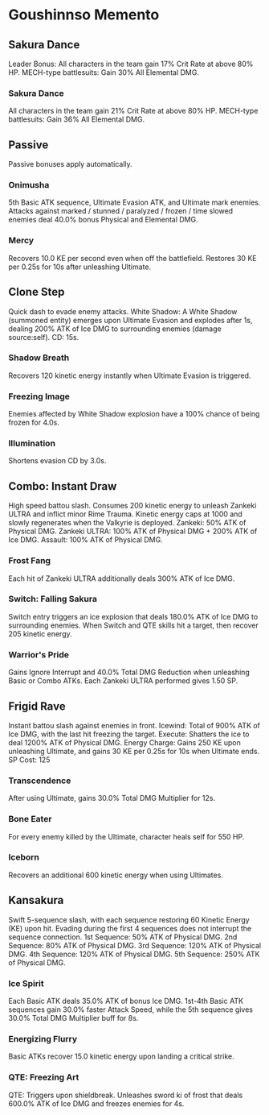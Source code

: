 # Goushinnso Memento

## Sakura Dance

Leader Bonus:
All characters in the team gain 17% Crit Rate at above 80% HP.
MECH-type battlesuits: Gain 30% All Elemental DMG.

### Sakura Dance

All characters in the team gain 21% Crit Rate at above 80% HP. MECH-type battlesuits: Gain 36% All Elemental DMG.

## Passive

Passive bonuses apply automatically.

### Onimusha

5th Basic ATK sequence, Ultimate Evasion ATK, and Ultimate mark enemies. Attacks against marked / stunned / paralyzed / frozen / time slowed enemies deal 40.0% bonus Physical and Elemental DMG.

### Mercy

Recovers 10.0 KE per second even when off the battlefield. Restores 30 KE per 0.25s for 10s after unleashing Ultimate.

## Clone Step

Quick dash to evade enemy attacks.
White Shadow: A White Shadow (summoned entity) emerges upon Ultimate Evasion and explodes after 1s, dealing 200% ATK of Ice DMG to surrounding enemies (damage source:self). CD: 15s.

### Shadow Breath

Recovers 120 kinetic energy instantly when Ultimate Evasion is triggered.

### Freezing Image

Enemies affected by White Shadow explosion have a 100% chance of being frozen for 4.0s.

### Illumination

Shortens evasion CD by 3.0s.

## Combo: Instant Draw

High speed battou slash.
Consumes 200 kinetic energy to unleash Zankeki ULTRA and inflict minor Rime Trauma.
Kinetic energy caps at 1000 and slowly regenerates when the Valkyrie is deployed.
Zankeki: 50% ATK of Physical DMG.
Zankeki ULTRA: 100% ATK of Physical DMG + 200% ATK of Ice DMG.
Assault: 100% ATK of Physical DMG.

### Frost Fang

Each hit of Zankeki ULTRA additionally deals 300% ATK of Ice DMG.

### Switch: Falling Sakura

Switch entry triggers an ice explosion that deals 180.0% ATK of Ice DMG to surrounding enemies. When Switch and QTE skills hit a target, then recover 205 kinetic energy.

### Warrior's Pride

Gains Ignore Interrupt and 40.0% Total DMG Reduction when unleashing Basic or Combo ATKs. Each Zankeki ULTRA performed gives 1.50 SP.

## Frigid Rave

Instant battou slash against enemies in front.
Icewind: Total of 900% ATK of Ice DMG, with the last hit freezing the target.
Execute: Shatters the ice to deal 1200% ATK of Physical DMG.
Energy Charge: Gains 250 KE upon unleashing Ultimate, and gains 30 KE per 0.25s for 10s when Ultimate ends.
SP Cost: 125

### Transcendence

After using Ultimate, gains 30.0% Total DMG Multiplier for 12s.

### Bone Eater

For every enemy killed by the Ultimate, character heals self for 550 HP.

### Iceborn

Recovers an additional 600 kinetic energy when using Ultimates.

## Kansakura

Swift 5-sequence slash, with each sequence restoring 60 Kinetic Energy (KE) upon hit. Evading during the first 4 sequences does not interrupt the sequence connection.
1st Sequence: 50% ATK of Physical DMG.
2nd Sequence: 80% ATK of Physical DMG.
3rd Sequence: 120% ATK of Physical DMG.
4th Sequence: 120% ATK of Physical DMG.
5th Sequence: 250% ATK of Physical DMG.

### Ice Spirit

Each Basic ATK deals 35.0% ATK of bonus Ice DMG. 1st-4th Basic ATK sequences gain 30.0% faster Attack Speed, while the 5th sequence gives 30.0% Total DMG Multiplier buff for 8s.

### Energizing Flurry

Basic ATKs recover 15.0 kinetic energy upon landing a critical strike.

### QTE: Freezing Art

QTE: Triggers upon shieldbreak. Unleashes sword ki of frost that deals 600.0% ATK of Ice DMG and freezes enemies for 4s.